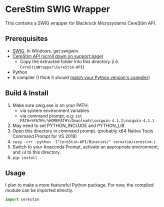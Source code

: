 # CereStim SWIG Wrapper

This contains a SWIG wrapper for Blackrock Microsystems CereStim API.

## Prerequisites

* [SWIG](http://www.swig.org/download.html). In Windows, get swigwin.
* [CereStim API (scroll down on support page)](https://blackrockneurotech.com/support/)
    * Copy the extracted folder into this directory (i.e. `CereStimWrapper\CereStim-API`)
* Python
* A compiler (I think it should [match your Python version's compiler](https://wiki.python.org/moin/WindowsCompilers#Which_Microsoft_Visual_C.2B-.2B-_compiler_to_use_with_a_specific_Python_version_.3F))

## Build & Install

1. Make sure swig.exe is on your PATH.
    * via system environment variables
    * via command prompt, e.g: `set PATH=%PATH%;%HOMEPATH%\Downloads\swigwin-4.1.1\swigwin-4.1.1`
1. May need to set PYTHON_INCLUDE and PYTHON_LIB 
1. Open this directory in command prompt. (probably x64 Native Tools Command Prompt for VS 2019)
1. `swig -c++ -python -I"CereStim-API/Binaries/" cerestim/cerestim.i`
1. Switch to your Anaconda Prompt, activate an appropriate environment, and `cd` to this directory.
1. `pip install .`

## Usage

I plan to make a more featureful Python package. For now, the compiled module can be imported directly.

```Python
import cerestim
```
